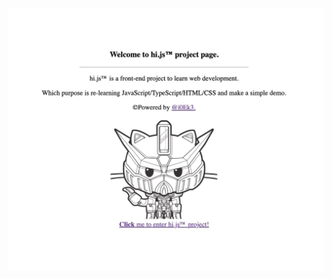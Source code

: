 ![](https://raw.githubusercontent.com/i0Ek3/apichost/main/Xnip2022-06-11_19-48-42.7g1zbeskex40.jpg)
